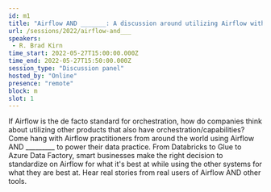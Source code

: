 ```yaml
---
id: m1
title: "Airflow AND _______: A discussion around utilizing Airflow with competing tools"
url: /sessions/2022/airflow-and___
speakers:
 - R. Brad Kirn
time_start: 2022-05-27T15:00:00.000Z
time_end: 2022-05-27T15:50:00.000Z
session_type: "Discussion panel"
hosted_by: "Online"
presence: "remote"
block: m
slot: 1
---
```


If Airflow is the de facto standard for orchestration, how do companies think about utilizing other products that also have orchestration/capabilities? Come hang with Airflow practitioners from around the world using Airflow AND _________ to power their data practice. From Databricks to Glue to Azure Data Factory, smart businesses make the right decision to standardize on Airflow for what it's best at while using the other systems for what they are best at. Hear real stories from real users of Airflow AND other tools.